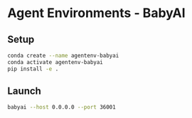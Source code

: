 # Agent Environments - BabyAI

## Setup

``` sh
conda create --name agentenv-babyai
conda activate agentenv-babyai
pip install -e .
```

## Launch

``` sh
babyai --host 0.0.0.0 --port 36001
```

